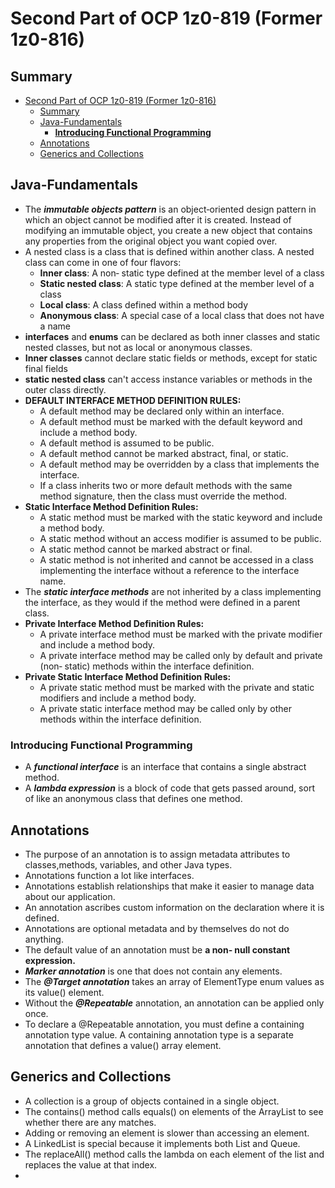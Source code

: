 # Second Part of OCP 1z0-819 (Former 1z0-816)

## Summary

- [Second Part of OCP 1z0-819 (Former 1z0-816)](#second-part-of-ocp-1z0-819-former-1z0-816)
  - [Summary](#summary)
  - [Java-Fundamentals](#java-fundamentals)
    - [**Introducing Functional Programming**](#introducing-functional-programming)
  - [Annotations](#annotations)
  - [Generics and Collections](#generics-and-collections)

## Java-Fundamentals

- The **_immutable objects pattern_** is an object‐oriented design pattern in which an object cannot be modified after it is created. Instead of modifying an immutable object, you create a new object that contains any properties from the original object you want copied over.
- A nested class is a class that is defined within another class. A nested class can come in one of four flavors:
  - **Inner class**: A non‐ static type defined at the member level of a class
  - **Static nested class**: A static type defined at the member level of a class
  - **Local class**: A class defined within a method body
  - **Anonymous class**: A special case of a local class that does not have a name
- **interfaces** and **enums** can be declared as both inner classes and static nested classes, but not as local or anonymous classes.
- **Inner classes** cannot declare static fields or methods, except for static final fields
- **static nested class** can't access instance variables or methods in the outer class directly.
- **DEFAULT INTERFACE METHOD DEFINITION RULES:**
  - A default method may be declared only within an interface.
  - A default method must be marked with the default keyword and include a method body.
  - A default method is assumed to be public.
  - A default method cannot be marked abstract, final, or static.
  - A default method may be overridden by a class that implements the interface.
  - If a class inherits two or more default methods with the same method signature, then the class must override the method.
- **Static Interface Method Definition Rules:**
  - A static method must be marked with the static keyword and include a method body.
  - A static method without an access modifier is assumed to be public.
  - A static method cannot be marked abstract or final.
  - A static method is not inherited and cannot be accessed in a class implementing the interface without a reference to the interface name.
- The **_static interface methods_** are not inherited by a class implementing the interface, as they would if the method were defined in a parent class.
- **Private Interface Method Definition Rules:**
  - A private interface method must be marked with the private modifier and include a method body.
  - A private interface method may be called only by default and private (non‐ static) methods within the interface definition.
- **Private Static Interface Method Definition Rules:**
  - A private static method must be marked with the private and static modifiers and include a method body.
  - A private static interface method may be called only by other methods within the interface definition.

### **Introducing Functional Programming**

- A **_functional interface_** is an interface that contains a single abstract method.
- A **_lambda expression_** is a block of code that gets passed around, sort of like an anonymous class that defines one method.

## Annotations
- The purpose of an annotation is to assign metadata attributes to classes,methods, variables, and other Java types.
- Annotations function a lot like interfaces.
- Annotations establish relationships that make it easier to manage data about our application.
- An annotation ascribes custom information on the declaration where it is defined.
- Annotations are optional metadata and by themselves do not do anything.
- The default value of an annotation must be **a non‐ null constant expression.**
- ***Marker annotation*** is one that does not contain any elements.
- The ***@Target annotation*** takes an array of ElementType enum values as its value() element.
- Without the ***@Repeatable*** annotation, an annotation can be applied only once.
- To declare a @Repeatable annotation, you must define a containing annotation type value. A containing annotation type is a separate annotation that defines a value() array element.

## Generics and Collections
- A collection is a group of objects contained in a single object.
- The contains() method calls equals() on elements of the ArrayList to see whether there are any matches.
- Adding or removing an element is slower than accessing an element.
- A LinkedList is special because it implements both List and Queue.
- The replaceAll() method calls the lambda on each element of the list and replaces the value at that index.
- 
